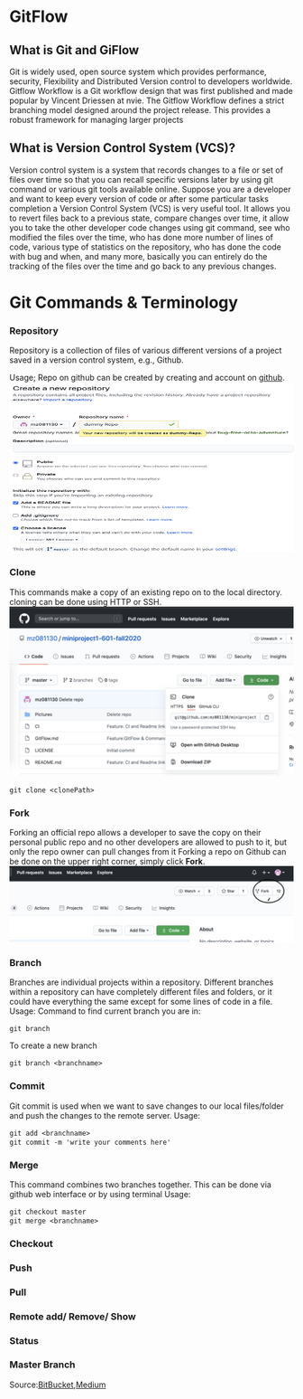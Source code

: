 # GitFlow

  

## What is Git and GiFlow

Git is widely used, open source system which provides performance, security, Flexibility and Distributed Version control to developers worldwide.
Gitflow Workflow is a Git workflow design that was first published and made popular by Vincent Driessen at nvie. The Gitflow Workflow defines a strict branching model designed around the project release. This provides a robust framework for managing larger projects

## What is Version Control System (VCS)?
Version control system is a system that records changes to a file or set of files over time so that you can recall specific versions later by using git command or various git tools available online. Suppose you are a developer and want to keep every version of code or after some particular tasks completion a Version Control System (VCS) is very useful tool. It allows you to revert files back to a previous state, compare changes over time, it allow you to take the other developer code changes using git command, see who modified the files over the time, who has done more number of lines of code, various type of statistics on the repository, who has done the code with bug and when, and many more, basically you can entirely do the tracking of the files over the time and go back to any previous changes.

  

# Git Commands & Terminology

  
### Repository

Repository is a collection of files of various different versions of a project saved in a version control system, e.g., Github.

Usage; Repo on github can be created by creating and account on [github](http://https://github.com/).
<img src="Images/Repo.png" height="300" width="700">
  

### Clone
This commands make a copy of an existing repo on to the local directory. cloning can be done using HTTP or SSH.
    ![Create a repo](https://github.com/mz081130/miniproject1-601-fall2020/blob/master/Images/Clone.png)
    
    git clone <clonePath>

  

### Fork
Forking an official repo allows a developer to save the copy on their personal public repo and no other developers are allowed to push to it, but only the repo owner can pull changes from it
Forking a repo on Github can be done on the upper right corner, simply click **Fork**.
 ![Create a clone](https://github.com/mz081130/miniproject1-601-fall2020/blob/master/Images/Fork.png)

### Branch
Branches are individual projects within a repository. Different branches within a repository can have completely different files and folders, or it could have everything the same except for some lines of code in a file.
Usage: 
Command to find current branch you are in:
    
    git branch	
   
To create a new branch

    git branch <branchname>   
  

### Commit
Git commit is used when we want to save changes to our local files/folder and push the changes to the remote server.
Usage:
 
    git add <branchname>
    git commit -m 'write your comments here'

### Merge
This command combines two branches together. This can be done via github web interface or by using terminal
Usage:

    git checkout master 
    git merge <branchname>
### Checkout

### Push

### Pull

### Remote add/ Remove/ Show

### Status

### Master Branch      
  
Source:[BitBucket](https://www.atlassian.com/git/tutorials/what-is-git),[Medium](https://medium.com/@okandavut/what-is-gitflow-c0be7a659992)
